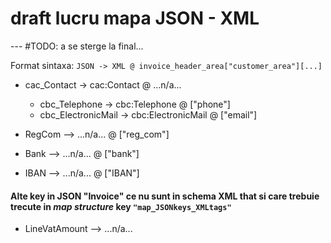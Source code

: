 # draft lucru mapa JSON - XML

--- #TODO: a se sterge la final...

Format sintaxa: `JSON -> XML @ invoice_header_area["customer_area"][...]`


* cac_Contact  ->  cac:Contact  @  ...n/a...
    * cbc_Telephone  ->  cbc:Telephone  @  ["phone"]
    * cbc_ElectronicMail  ->  cbc:ElectronicMail  @  ["email"]

* RegCom  -->  ...n/a...  @  ["reg_com"] 

* Bank  -->  ...n/a...  @  ["bank"] 

* IBAN  -->  ...n/a...  @  ["IBAN"] 


#### Alte key in JSON "Invoice" ce nu sunt in schema XML that si care trebuie trecute in *map structure* key `"map_JSONkeys_XMLtags"`

* LineVatAmount  -->  ...n/a...



